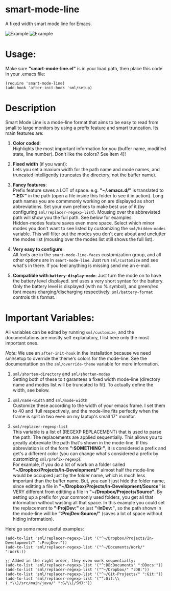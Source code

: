 smart-mode-line
===============

A fixed width smart mode line for Emacs.

![Example](http://bruce-connor.github.com/control-pianobar/sml/screenshot.png)
![Example](http://bruce-connor.github.com/control-pianobar/sml/sml-small.png)

Usage:
===
Make sure **"smart-mode-line.el"** is in your load path, then place
this code in your .emacs file:

	(require 'smart-mode-line)
    (add-hook 'after-init-hook 'sml/setup)

Description
===
Smart Mode Line is a mode-line format that aims to be easy to
read from small to large monitors by using a prefix feature and
smart truncation. Its main features are:

 1. **Color coded**:  
    Highlights the most important information for you
    (buffer name, modified state, line number). Don't
    like the colors? See item 4)!

 2. **Fixed width** (if you want):  
    Lets you set a maxium width for the path name and mode
    names, and truncated intelligently (truncates the
    directory, not the buffer name).

 3. **Fancy features**:  
    Prefix feature saves a LOT of space. e.g. **"~/.emacs.d/"**
    is translated to **":ED:"** in the path (open a file inside
    this folder to see it in action). Long path names you
    are commmonly working on are displayed as short
    abbreviations. Set your own prefixes to make best use
    of it (by configuring `sml/replacer-regexp-list`). Mousing
    over the abbreviated path will show you the full
    path. See below for examples.  	
    Hidden-modes feature saves even more space. Select
    which minor modes you don't want to see listed by
    customizing the `sml/hidden-modes` variable. This will
    filter out the modes you don't care about and unclutter
    the modes list (mousing over the modes list still shows
    the full list).

 4. **Very easy to configure**:  
    All fonts are in the `smart-mode-line-faces`
    customization group, and all other options are in
    `smart-mode-line`. Just run `sml/customize` and see
    what's in there. If you feel anything is missing send me
    an e-mail.
	
 5. **Compatible with `battery-display-mode`**:
	Just turn the mode on to have the battery level
	displayed. sml uses a very short syntax for the
	battery. Only the battery level is displayed (with no %
	symbol), and green/red font means charging/discharging
	respectively. `sml/battery-format` controls this format.

Important Variables:
===
All variables can be edited by running `sml/customize`, and the
documentations are mostly self explanatory, I list here only the
most important ones.

*Note:* We use an `after-init-hook` in the installation because we
need sml/setup to override the theme's colors for the mode-line. See
the documentattion on the `sml/override-theme` variable for more
information.

 1. `sml/shorten-directory` and `sml/shorten-modes`  
  Setting both of these to t garantees a fixed width mode-line
  (directory name and modes list will be truncated to fit). To
  actually define the width, see below.
  
 2. `sml/name-width` and `sml/mode-width`  
  Customize these according to the width of your emacs
  frame. I set them to 40 and 'full respectively, and the
  mode-line fits perfectly when the frame is split in two even
  on my laptop's small 17" monitor.
  
 3. `sml/replacer-regexp-list`  
  This variable is a list of (REGEXP REPLACEMENT) that is used
  to parse the path. The replacements are applied
  sequentially. This allows you to greatly abbreviate the path
  that's shown in the mode-line. If this abbreviation is of
  the form **":SOMETHING:"**, it is considered a prefix and get's
  a different color (you can change what's considered a prefix
  by customizing `sml/prefix-regexp`).  
  For example, if you do a lot of work on a folder called
  **"~/Dropbox/Projects/In-Development/"** almost half the
  mode-line would be occupied just by the folder name, which
  is much less important than the buffer name. But, you can't
  just hide the folder name, since editting a file in
  **"~/Dropbox/Projects/In-Development/Source"** is VERY different
  from editting a file in **"~/Dropbox/Projects/Source"**. By
  setting up a prefix for your commonly used folders, you get
  all that information without wasting all that space. In this
  example you could set the replacement to **":ProjDev:"** or just
  **":InDev:"**, so the path shown in the mode-line will be
  **":ProjDev:Source/"** (saves a lot of space without hiding
  information).  

Here go some more useful examples:

    (add-to-list 'sml/replacer-regexp-list '("^~/Dropbox/Projects/In-Development/" ":ProjDev:"))
    (add-to-list 'sml/replacer-regexp-list '("^~/Documents/Work/" ":Work:))
    
    ;; Added in the right order, they even work sequentially:
    (add-to-list 'sml/replacer-regexp-list '("^:DB:Documents" ":DDocs:"))
    (add-to-list 'sml/replacer-regexp-list '("^~/Dropbox/" ":DB:"))
    (add-to-list 'sml/replacer-regexp-list '("^~/Git-Projects/" ":Git:"))
    (add-to-list 'sml/replacer-regexp-list '("^:Git:\\(.*\\)/src/main/java/" ":G/\\1/SMJ:"))
